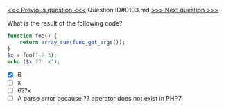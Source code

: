 [<<< Previous question <<<](0102.md)  Question ID#0103.md  [>>> Next question >>>](0104.md) 

What is the result of the following code?
```php
function foo() {
    return array_sum(func_get_args());
}
$x = foo(1,2,3);
echo ($x ?? 'x');
```

- [x] 6
- [ ] x
- [ ] 6??x
- [ ] A parse error because ?? operator does not exist in PHP7
